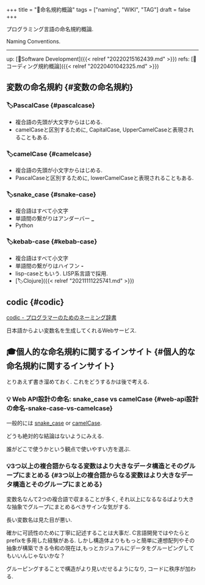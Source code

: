 +++
title = "📝命名規約概論"
tags = ["naming", "WIKI", "TAG"]
draft = false
+++

プログラミング言語の命名規約概論.

Naming Conventions.

---

up: [📂Software Development]({{< relref "20220215162439.md" >}}) refs: [📝コーディング規約概論]({{< relref "20220401042325.md" >}})


## 変数の命名規約 {#変数の命名規約}


### 🏷PascalCase {#pascalcase}

-   複合語の先頭が大文字からはじめる.
-   camelCaseと区別するために, CapitalCase, UpperCamelCaseと表現されることもある.


### 🏷camelCase {#camelcase}

-   複合語の先頭が小文字からはじめる.
-   PascalCaseと区別するために, lowerCamelCaseと表現されることもある.


### 🏷snake_case {#snake-case}

-   複合語はすべて小文字
-   単語間の繋がりはアンダーバー **_**
-   Python


### 🏷kebab-case {#kebab-case}

-   複合語はすべて小文字
-   単語間の繋がりはハイフン **-**
-   lisp-caseともいう. LISP系言語で採用.
-   [🏷Clojure]({{< relref "20211111225741.md" >}})


## codic {#codic}

[codic - プログラマーのためのネーミング辞書](https://codic.jp/)

日本語からよい変数名を生成してくれるWebサービス.


## 🎓個人的な命名規約に関するインサイト {#個人的な命名規約に関するインサイト}

とりあえず書き溜めておく. これをどうするかは後で考える.


### 💡 Web API設計の命名: snake_case vs camelCase {#web-api設計の命名-snake-case-vs-camelcase}

一般的には [snake_case](#snake-case) or [camelCase](#camelcase).

どうも絶対的な結論はないようにみえる.

誰がどこで使うかという観点で使いやすい方を選ぶ.


### 💡3つ以上の複合語からなる変数はより大きなデータ構造とそのグループにまとめる {#3つ以上の複合語からなる変数はより大きなデータ構造とそのグループにまとめる}

変数名なんて2つの複合語で収まることが多く,
それ以上になるなるばより大きな抽象でグループにまとめるべきサインな気がする.

長い変数名は見た目が悪い.

確かに可読性のために丁寧に記述することは大事だ. C言語開発ではやたらとprefixを多用した経験がある. しかし構造体よりももっと簡単に連想配列やその抽象が構築できる令和の現在は,もっとカジュアルにデータをグルーピングしてもいいんじゃないかな？

グルーピングすることで構造がより見いだせるようになり, コードに秩序が加わる.
